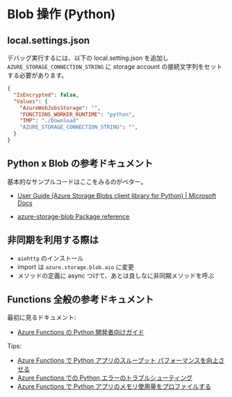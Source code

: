 # Blob 操作 (Python)

## local.settings.json

デバッグ実行するには、以下の local.setting.json を追加し `AZURE_STORAGE_CONNECTION_STRING` に storage account の接続文字列をセットする必要があります。

```json
{
  "IsEncrypted": false,
  "Values": {
    "AzureWebJobsStorage": "",
    "FUNCTIONS_WORKER_RUNTIME": "python",
    "TMP": "./Download"
    "AZURE_STORAGE_CONNECTION_STRING": "",
  }
}
```



## Python x Blob の参考ドキュメント

基本的なサンプルコードはここをみるのがベター。

- [User Guide (Azure Storage Blobs client library for Python) | Microsoft Docs](https://docs.microsoft.com/ja-JP/azure/developer/python/sdk/storage/storage-blob-readme)

- [azure-storage-blob Package reference](https://docs.microsoft.com/en-us/python/api/azure-storage-blob/?view=azure-python)


## 非同期を利用する際は

- `aiohttp` のインストール
- import は `azure.storage.blob.aio` に変更
- メソッドの定義に async つけて、あとは良しなに非同期メソッドを呼ぶ



## Functions 全般の参考ドキュメント

最初に見るドキュメント:

- [Azure Functions の Python 開発者向けガイド](https://docs.microsoft.com/ja-jp/azure/azure-functions/functions-reference-python)


Tips:

- [Azure Functions で Python アプリのスループット パフォーマンスを向上させる](https://docs.microsoft.com/ja-jp/azure/azure-functions/python-scale-performance-reference)
- [Azure Functions での Python エラーのトラブルシューティング](https://docs.microsoft.com/ja-jp/azure/azure-functions/recover-python-functions?tabs=vscode)
- [Azure Functions で Python アプリのメモリ使用量をプロファイルする](https://docs.microsoft.com/ja-jp/azure/azure-functions/python-memory-profiler-reference)


